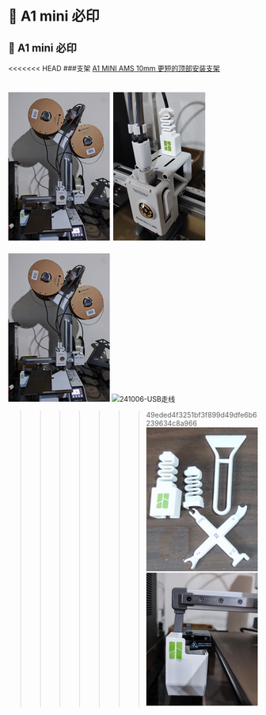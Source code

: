 # 🎡 A1 mini 必印

## 🎡 A1 mini 必印

<<<<<<< HEAD
###支架 
	[A1 MINI AMS 10mm 更短的顶部安装支架](https://makerworld.com/zh/models/110341)

![241006-支架](./img/2024/241006-支架.png)
![241006-USB走线](./img/2024/241006-USB走线.png)
=======
![241006-支架](./img/2024/241006-支架.png)
![241006-USB走线](./img/2024/241006-USB走线.png.png)
>>>>>>> 49eded4f3251bf3f899d49dfe6b6239634c8a966
![241006-工具](./img/2024/241006-工具.png)
![241006-屎盆](./img/2024/241006-屎盆.png)




